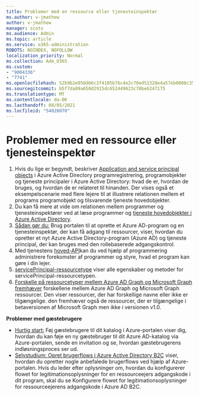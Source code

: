 ```yaml
---
title: Problemer med en ressource eller tjenesteinspektør
ms.author: v-jmathew
author: v-jmathew
manager: scotv
ms.audience: Admin
ms.topic: article
ms.service: o365-administration
ROBOTS: NOINDEX, NOFOLLOW
localization_priority: Normal
ms.collection: Adm_O365
ms.custom:
- "9004336"
- "7741"
ms.openlocfilehash: 52b9b2e950d66c2f4105b76c4e2c70ed51320e4a57eb0008c353a9587fcc6510
ms.sourcegitcommit: b5f7da89a650d2915dc652449623c78be6247175
ms.translationtype: MT
ms.contentlocale: da-DK
ms.lasthandoff: 08/05/2021
ms.locfileid: "54028070"
---
```

# <a name="issues-with-a-resource-or-service-principal"></a>Problemer med en ressource eller tjenesteinspektør

1. Hvis du lige er begyndt, beskriver [Application and service principal objects](https://docs.microsoft.com/azure/active-directory/develop/app-objects-and-service-principals) i Azure Active Directory programregistrering, programobjekter og tjeneste principaler i Azure Active Directory: hvad de er, hvordan de bruges, og hvordan de er relateret til hinanden. Der vises også et eksempelscenarie med flere lejere til at illustrere relationen mellem et programs programobjekt og tilsvarende tjeneste hovedobjekter.
2. Du kan få mere at vide om relationen mellem programmer og tjenesteinspektører ved at læse programmer og [tjeneste hovedobjekter i Azure Active Directory](https://docs.microsoft.com/azure/active-directory/develop/app-objects-and-service-principals).
3. [Sådan gør du:](https://docs.microsoft.com/azure/active-directory/develop/howto-create-service-principal-portal) Brug portalen til at oprette et Azure AD-program og en tjenesteinspektør, der kan få adgang til ressourcer, viser, hvordan du opretter et nyt Azure Active Directory-program (Azure AD) og tjeneste principal, der kan bruges med den rollebaserede adgangskontrol.
4. Med tjenestens [hoved-API](https://docs.microsoft.com/graph/api/resources/serviceprincipal)kan du ved hjælp af programmering administrere forekomster af programmer og styre, hvad et program kan gøre i din lejer.
5. [servicePrincipal-ressourcetype](https://docs.microsoft.com/graph/api/resources/serviceprincipal) viser alle egenskaber og metoder for servicePrincipal-ressourcetypen.
6. [Forskelle på ressourcetyper mellem Azure AD Graph og Microsoft Graph fremhæver](https://docs.microsoft.com/graph/migrate-azure-ad-graph-resource-differences) forskellene mellem Azure AD Graph og Microsoft Graph ressourcer. Den viser ressourcer, der har forskellige navne eller ikke er tilgængelige. den fremhæver også de ressourcer, der er tilgængelige i betaversionen af Microsoft Graph men ikke i versionen v1.0.

**Problemer med gæstebrugere**

- [Hurtig start:](https://docs.microsoft.com/azure/active-directory/external-identities/b2b-quickstart-add-guest-users-portal#prerequisites) Føj gæstebrugere til dit katalog i Azure-portalen viser dig, hvordan du kan føje en ny gæstebruger til dit Azure AD-katalog via Azure-portalen, sende en invitation og se, hvordan gæstebrugerens indløsningsproces ser ud.
- [Selvstudium: Opret brugerflows i Azure Active Directory B2C](https://docs.microsoft.com/azure/active-directory-b2c/tutorial-create-user-flows) viser, hvordan du opretter nogle anbefalede brugerflows ved hjælp af Azure-portalen. Hvis du leder efter oplysninger om, hvordan du konfigurerer flowet for legitimationsoplysninger for en ressourceejers adgangskode i dit program, skal du se Konfigurere flowet for legitimationsoplysninger for ressourceejerens adgangskode i Azure AD B2C.

